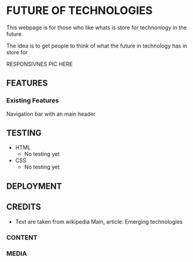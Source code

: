 # FUTURE OF TECHNOLOGIES

This webpage is for those who like whats is store for technonlogy in the future. 

The idea is to get people to think of what the future in technology has in store for 


RESPONSIVNES PIC HERE

## FEATURES

### Existing Features

Navigation bar with an main header

## TESTING
* HTML
    * No testing yet
* CSS
    * No testing yet    


## DEPLOYMENT


## CREDITS
* Text are taken from wikipedia Main, article: Emerging technologies

### CONTENT

### MEDIA